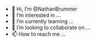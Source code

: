 - 👋 Hi, I’m @NathanBrummer
- 👀 I’m interested in ...
- 🌱 I’m currently learning ...
- 💞️ I’m looking to collaborate on ...
- 📫 How to reach me ...

<!---
NathanBrummer/NathanBrummer is a ✨ special ✨ repository because its `README.md` (this file) appears on your GitHub profile.
You can click the Preview link to take a look at your changes.
--->
